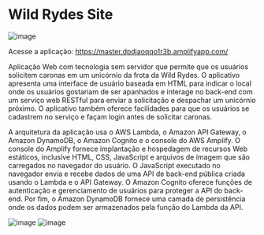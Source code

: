 # Wild Rydes Site
![image](https://user-images.githubusercontent.com/68623425/222940777-7545cc3d-b48d-4e70-acbe-03862b0407c1.png)

Acesse a aplicação: https://master.dpdjaoqqo1r3b.amplifyapp.com/

Aplicação Web com tecnologia sem servidor que permite que os usuários solicitem caronas em um unicórnio da frota da Wild Rydes. O aplicativo apresenta uma interface de usuário baseada em HTML para indicar o local onde os usuários gostariam de ser apanhados e interage no back-end com um serviço web RESTful para enviar a solicitação e despachar um unicórnio próximo. O aplicativo também oferece facilidades para que os usuários se cadastrem no serviço e façam login antes de solicitar caronas.

A arquitetura da aplicação usa o AWS Lambda, o Amazon API Gateway, o Amazon DynamoDB, o Amazon Cognito e o console do AWS Amplify. O console do Amplify fornece implantação e hospedagem de recursos Web estáticos, inclusive HTML, CSS, JavaScript e arquivos de imagem que são carregados no navegador do usuário. O JavaScript executado no navegador envia e recebe dados de uma API de back-end pública criada usando o Lambda e o API Gateway. O Amazon Cognito oferece funções de autenticação e gerenciamento de usuários para proteger a API do back-end. Por fim, o Amazon DynamoDB fornece uma camada de persistência onde os dados podem ser armazenados pela função do Lambda da API.

![image](https://user-images.githubusercontent.com/68623425/221295676-054ada90-a105-4a6b-b722-524ad90c0c0d.png)
![image](https://user-images.githubusercontent.com/68623425/221295524-65b6712d-9081-4772-b405-f08b7590a302.png)
